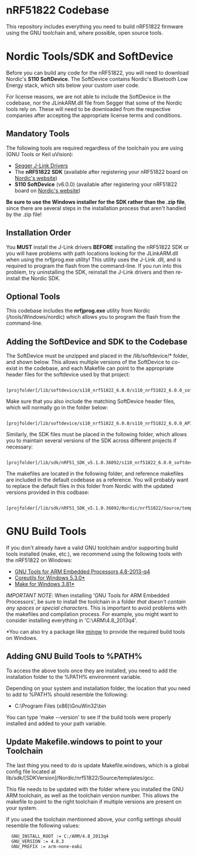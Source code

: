 nRF51822 Codebase
=================

This repository includes everything you need to build nRF51822 firmware using the GNU toolchain and, where possible, open source tools.

Nordic Tools/SDK and SoftDevice
===============================

Before you can build any code for the nRF51822, you will need to download Nordic's **S110 SoftDevice**. The SoftDevice contains Nordic's Bluetooth Low Energy stack, which sits below your custom user code.

For license reasons, we are not able to include the SoftDevice in the codebase, nor the JLinkARM.dll file from Segger that some of the Nordic tools rely on.  These will need to be downloaded from the respective companies after accepting the appropriate license terms and conditions.

Mandatory Tools
---------------

The following tools are required regardless of the toolchain you are using (GNU Tools or Keil uVision):

- [Segger J-Link Drivers](http://www.segger.com/jlink-software.html)
- The **nRF51822 SDK** (available after registering your nRF51822 board on [Nordic's website](http://www.nordicsemi.com/))
- **S110 SoftDevice** (v6.0.0) (available after registering your nRF51822 board on [Nordic's website](http://www.nordicsemi.com/))

**Be sure to use the Windows installer for the SDK rather than the .zip file**, since there are several steps in the installation process that aren't handled by the .zip file!

Installation Order
------------------

You **MUST** install the J-Link drivers **BEFORE** installing the nRF51822 SDK or you will have problems with path locations looking for the JLinkARM.dll when using the nrfjprog.exe utility!  This utility uses the J-Link .dll, and is required to program the flash from the command-line.  If you run into this problem, try uninstalling the SDK, reinstall the J-Link drivers and then re-install the Nordic SDK.

Optional Tools
--------------

This codebase includes the **nrfjprog.exe** utility from Nordic (/tools/Windows/nordic) which allows you to program the flash from the command-line.

Adding the SoftDevice and SDK to the Codebase
---------------------------------------------

The SoftDevice must be unzipped and placed in the /lib/softdevice/* folder, and shown below. This allows multiple versions of the SoftDevice to co-exist in the codebase, and each Makefile can point to the appropriate header files for the softdevice used by that project:

```
  [projfolder]/lib/softdevice/s110_nrf51822_6.0.0/s110_nrf51822_6.0.0_softdevice.hex
```

Make sure that you also include the matching SoftDevice header files, which will normally go in the folder below:

```
  [projfolder]/lib/softdevice/s110_nrf51822_6.0.0/s110_nrf51822_6.0.0_API/include
```

Similarly, the SDK files must be placed in the following folder, which allows you to maintain several versions of the SDK across different projects if necessary:

```
  [projfolder]/lib/sdk/nRF51_SDK_v5.1.0.36092/s110_nrf51822_6.0.0_softdevice.hex
```

The makefiles are located in the following folder, and reference makefiles are included in the default codebase as a reference.  You will probably want to replace the default files in this folder from Nordic with the updated versions provided in this codbase:

```
  [projfolder]/lib/sdk/nRF51_SDK_v5.1.0.36092/Nordic/nrf51822/Source/templates/gcc
```

GNU Build Tools
===============

If you don't already have a valid GNU toolchain and/or supporting build tools installed (make, etc.), we recommend using the following tools with the nRF51822 on Windows:

- [GNU Tools for ARM Embedded Processors 4.8-2013-q4](https://launchpad.net/gcc-arm-embedded/4.8/4.8-2013-q4-major)
- [Coreutils for Windows 5.3.0*](http://gnuwin32.sourceforge.net/packages/coreutils.htm)
- [Make for Windows 3.81*](http://gnuwin32.sourceforge.net/packages/make.htm)

*IMPORTANT NOTE*: When installing 'GNU Tools for ARM Embedded Processors', be sure to install the toolchain in a folder *that doesn't contain any spaces or special characters*.  This is important to avoid problems with the makefiles and compilation process. For example, you might want to consider installing everything in 'C:\ARM\4.8_2013q4'.

*You can also try a package like [mingw](http://www.mingw.org/) to provide the required build tools on Windows.

Adding GNU Build Tools to %PATH%
--------------------------------

To access the above tools once they are installed, you need to add the installation folder to the %PATH% environment variable.

Depending on your system and installation folder, the location that you need to add to %PATH% should resemble the following:

- C:\Program Files (x86)\GnuWin32\bin

You can type 'make --version' to see if the build tools were properly installed and added to your path variable.

Update Makefile.windows to point to your Toolchain
--------------------------------------------------

The last thing you need to do is update Makefile.windows, which is a global config file located at lib/sdk/[SDKVersion]/Nordic/nrf51822/Source/templates/gcc.

This file needs to be updated with the folder where you installed the GNU ARM toolchain, as well as the toolchain version number.  This allows the makefile to point to the right toolchain if multiple versions are present on your system.

If you used the toolchain mentionned above, your config settings should resemble the following values:

```
  GNU_INSTALL_ROOT := C:/ARM/4.8_2013q4
  GNU_VERSION := 4.8.3
  GNU_PREFIX := arm-none-eabi
```

